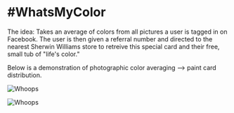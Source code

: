 # \#WhatsMyColor

The idea: Takes an average of colors from all pictures a user is tagged in on Facebook. The user is then given a referral number and directed to the nearest Sherwin Williams store to retreive this special card and their free, small tub of "life's color." 


Below is a demonstration of photographic color averaging --> paint card distribution.

![Whoops](https://github.com/ruslan120101/WhatsMyColor/blob/master/images/openingFile.png)

![Whoops](https://github.com/ruslan120101/WhatsMyColor/blob/master/images/example.png)
